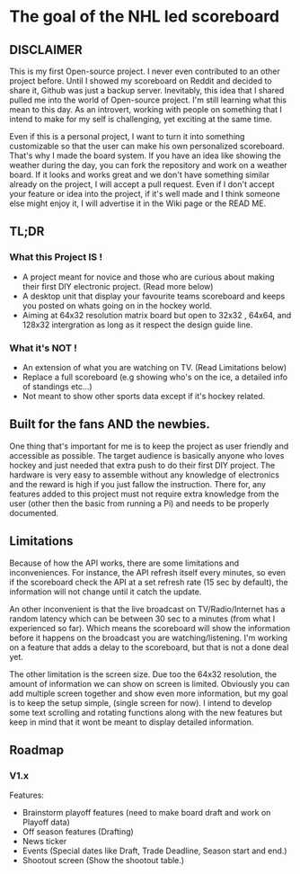 # The goal of the NHL led scoreboard

## DISCLAIMER

This is my first Open-source project. I never even contributed to an other project before. Until I showed my scoreboard on
Reddit and decided to share it, Github was just a backup server. Inevitably, this idea that I shared pulled me into the 
world of Open-source project. I'm still learning what this mean to this day. As an introvert, working 
with people on something that I intend to make for my self is challenging, yet exciting at the same time.

Even if this is a personal project, I want to turn it into something customizable so that the user can make his own 
personalized scoreboard. That's why I made the board system. If you have an idea like showing the weather during the day,
you can fork the repository and work on a weather board. If it looks and works great and we don't have something
similar already on the project, I will accept a pull request. Even if I don't accept your feature or idea into the project, 
if it's well made and I think someone else might enjoy it, I will advertise it in the Wiki page or the READ ME.


## TL;DR

### What this Project IS !
- A project meant for novice and those who are curious about making their first DIY electronic project. (Read more below)
- A desktop unit that display your favourite teams scoreboard and keeps you posted on whats going on in the hockey world.
- Aiming at 64x32 resolution matrix board but open to 32x32 , 64x64, and 128x32 intergration as long as it respect the 
design guide line.

### What it's NOT !
- An extension of what you are watching on TV. (Read Limitations below)
- Replace a full scoreboard (e.g showing who's on the ice, a detailed info of standings etc...)
- Not meant to show other sports data except if it's hockey related.

## Built for the fans AND the newbies.
One thing that's important for me is to keep the project as user friendly and accessible as possible. The target 
audience is basically anyone who loves hockey and just needed that extra push to do their first DIY project. 
The hardware is very easy to assemble without any knowledge of electronics and the reward is high if you just fallow the 
instruction. There for, any features added to this project must not require extra knowledge from the user (other then the basic from running a Pi) and needs to be properly documented.

## Limitations
Because of how the API works, there are some limitations and inconveniences. For instance, the API refresh itself every
minutes, so even if the scoreboard check the API at a set refresh rate (15 sec by default), the information will not change until
it catch the update.

An other inconvenient is that the live broadcast on TV/Radio/Internet has a random latency which can be between 30 sec to
a minutes (from what I experienced so far). Which means the scoreboard will show the information before it happens on the 
broadcast you are watching/listening. I'm working on a feature that adds a delay to the scoreboard, but that is not a done deal yet.

The other limitation is the screen size. Due too the 64x32 resolution, the amount of information we can show on screen is
limited. Obviously you can add multiple screen together and show even more information, but my goal is to keep the setup simple,
(single screen for now). I intend to develop some text scrolling and rotating functions along with the new features but keep in mind that it wont be
meant to display detailed information.


## Roadmap

### V1.x

Features:
- Brainstorm playoff features (need to make board draft and work on Playoff data)
- Off season features (Drafting)
- News ticker
- Events (Special dates like Draft, Trade Deadline, Season start and end.)
- Shootout screen (Show the shootout table.)


